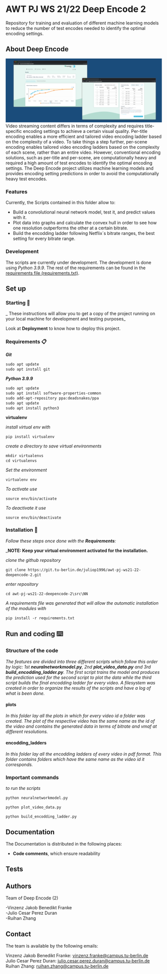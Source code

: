 ﻿# AWT PJ WS 21/22 Deep Encode 2

Repository for training and evaluation of different machine learning models to reduce the number of test encodes needed to identify the optimal encoding settings.

## About Deep Encode
![](docs/images/DeepEncode.png)
Video streaming content differs in terms of complexity and requires title-specific encoding settings to achieve a certain visual quality. Per-title encoding enables a more efficient and tailored video encoding ladder based on the complexity of a video. To take things a step further, per-scene encoding enables tailored video encoding ladders based on the complexity of each scene, rather than an entire video. However, conventional encoding solutions, such as per-title and per-scene, are computationally heavy and required a high amount of test encodes to identify the optimal encoding settings. The Deep Encode project utilizes machine learning models and provides encoding setting predictions in order to avoid the computationally heavy test encodes.

### Features

Currently, the Scripts contained in this folder allow to:

- Build a convolutional neural network model, test it, and predict values with it.
- Plot data into graphs and calculate the convex hull in order to see how one resolution outperforms the other at a certain bitrate.
- Build the encodding ladder following Netflix´s bitrate ranges, the best setting for every bitrate range.

### Development
The scripts are currently under development. The development is done using *Python 3.9.9*. The rest of the requirements can be found in the [requirements file (requirements.txt)](requirements.txt).

## Set up

### Starting 🚀

_
These instructions will allow you to get a copy of the project running on your local machine for development and testing purposes_

Look at **Deployment** to know how to deploy this project.


### Requirements 📋

_**Git**_

```
sudo apt update
sudo apt install git
```

_**Python 3.9.9**_
```
sudo apt update
sudo apt install software-properties-common
sudo add-apt-repository ppa:deadsnakes/ppa
sudo apt update
sudo apt install python3
```


**virtualenv**

_install virtual env with_
```
pip install virtualenv
```

_create a directory to save virtual environments_
```
mkdir virtualenvs
cd virtualenvs
```

_Set the environment_
```
virtualenv env
```

_To activate use_
```
source env/bin/activate
```

_To deactivate it use_
```
source env/bin/deactivate
```

### Installation 🔧

_Follow these steps once done with the **Requirements**:_

_**NOTE: Keep your virtual environment activated for the installation.**


_clone the github repository_

```
git clone https://git.tu-berlin.de/juliop1996/awt-pj-ws21-22-deepencode-2.git
```

_enter repository_

```
cd awt-pj-ws21-22-deepencode-2\src\NN
```




_A requirements file was generated that will allow the automatic installation of the modules with_

```
pip install -r requirements.txt
```

## Run and coding ⌨️

### Structure of the code

_The features are divided into three different scripts which follow this order by logic: 1st  **neuralnetworkmodel.py**, 2nd **plot_video_data.py** and 3rd **build_encodding_ladder.py**._
_The first script trains the model and produces the prediction used for the second script to plot the data while the third script builds the final encodding ladder for every video._
_A filesystem was created in order to organize the results of the scripts and have a log of what is been done._

#### plots
_In this folder lay all the plots in which for every video id a folder was created._
_The plot of the respective video has the same name as the id of the video and contains the generated data in terms of bitrate and vmaf at different resolutions._

#### encodding_ladders
_In this folder lay all the encodding ladders of every video in pdf format._
_This folder contains folders which have the same name as the video id it corresponds._

### Important commands

_to run the scripts_

```
python neuralnetworkmodel.py
```
```
python plot_video_data.py
```

```
python build_encodding_ladder.py
```

## Documentation

The Documentation is distributed in the following places:

- **Code comments**, which ensure readability

## Tests

## Authors

Team of Deep Encode (2)

-Vinzenz Jakob Benedikt Franke\
-Julio Cesar Perez Duran\
-Ruihan Zhang

## Contact

The team is available by the following emails:

Vinzenz Jakob Benedikt Franke: vinzenz.franke@campus.tu-berlin.de\
Julio Cesar Perez Duran: julio.cesar.perez.duran@campus.tu-berlin.de\
Ruihan Zhang: ruihan.zhang@campus.tu-berlin.de
